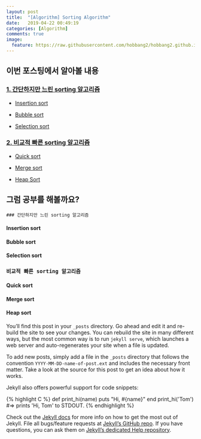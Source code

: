 ```yaml
---
layout: post
title:  "[Algorithm] Sorting Algorithm"
date:   2019-04-22 00:49:19
categories: [Algorithm]
comments: true
image:
  feature: https://raw.githubusercontent.com/hobbang2/hobbang2.github.io/master/img/sorting.JPG
---
```

## **이번 포스팅에서 알아볼 내용**

### [1. 간단하지만 느린 sorting 알고리즘](###간단하지만-느린-sorting-알고리즘)

- [Insertion sort](####Insertion-sort)

- [Bubble sort](####Bubble-sort)

- [Selection sort](####Selection-sort)

### [2. 비교적 빠른 sorting 알고리즘](###비교적-빠른-sorting-알고리즘)

- [Quick sort](####Quick-sort)

- [Merge sort](####Merge-sort)

- [Heap Sort](####Heap-sort)

## **그럼 공부를 해볼까요?**

`### 간단하지만 느린 sorting 알고리즘`

#### Insertion sort

#### Bubble sort

#### Selection sort



### `비교적 빠른 sorting 알고리즘`

#### Quick sort

#### Merge sort

#### Heap sort
You’ll find this post in your `_posts` directory. Go ahead and edit it and re-build the site to see your changes. You can rebuild the site in many different ways, but the most common way is to run `jekyll serve`, which launches a web server and auto-regenerates your site when a file is updated.

To add new posts, simply add a file in the `_posts` directory that follows the convention `YYYY-MM-DD-name-of-post.ext` and includes the necessary front matter. Take a look at the source for this post to get an idea about how it works.

<!--more-->

Jekyll also offers powerful support for code snippets:

{% highlight C %}
def print_hi(name)
  puts "Hi, #{name}"
end
print_hi('Tom')
#=> prints 'Hi, Tom' to STDOUT.
{% endhighlight %}

Check out the [Jekyll docs][jekyll] for more info on how to get the most out of Jekyll. File all bugs/feature requests at [Jekyll’s GitHub repo][jekyll-gh]. If you have questions, you can ask them on [Jekyll’s dedicated Help repository][jekyll-help].

[jekyll]:      http://jekyllrb.com
[jekyll-gh]:   https://github.com/jekyll/jekyll
[jekyll-help]: https://github.com/jekyll/jekyll-help
